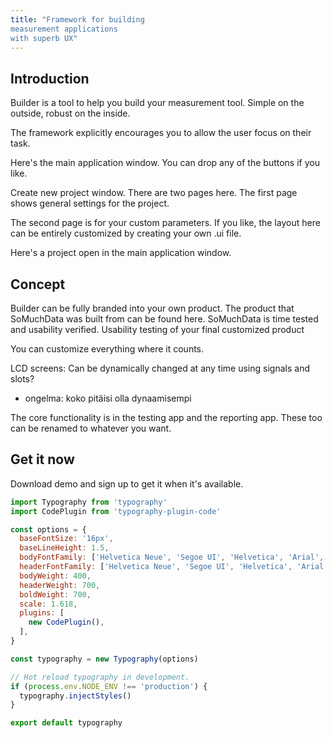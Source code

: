 ```yaml
---
title: "Framework for building 
measurement applications
with superb UX"
---
```


## Introduction
 

Builder is a tool to help you build your measurement tool. Simple on the outside, robust on the inside. 

The framework explicitly encourages you to allow the user focus on their task. 

Here's the main application window. You can drop any of the buttons if you like.

Create new project window. There are two pages here. The first page shows general settings for the project. 

The second page is for your custom parameters. If you like, the layout here can be entirely customized by creating your own .ui file.

Here's a project open in the main application window. 

## Concept

Builder can be fully branded into your own product. The product that SoMuchData was built from can be found here. SoMuchData is time tested and usability verified. Usability testing of your final customized product 

You can customize everything where it counts. 

LCD screens: Can be dynamically changed at any time using signals and slots?
- ongelma: koko pitäisi olla dynaamisempi

The core functionality is in the testing app and the reporting app. These too can be renamed to whatever you want.

## Get it now
Download demo and sign up to get it when it's available.


```javascript
import Typography from 'typography'
import CodePlugin from 'typography-plugin-code'

const options = {
  baseFontSize: '16px',
  baseLineHeight: 1.5,
  bodyFontFamily: ['Helvetica Neue', 'Segoe UI', 'Helvetica', 'Arial', 'sans-serif'],
  headerFontFamily: ['Helvetica Neue', 'Segoe UI', 'Helvetica', 'Arial', 'sans-serif'],
  bodyWeight: 400,
  headerWeight: 700,
  boldWeight: 700,
  scale: 1.618,
  plugins: [
    new CodePlugin(),
  ],
}

const typography = new Typography(options)

// Hot reload typography in development.
if (process.env.NODE_ENV !== 'production') {
  typography.injectStyles()
}

export default typography
```
